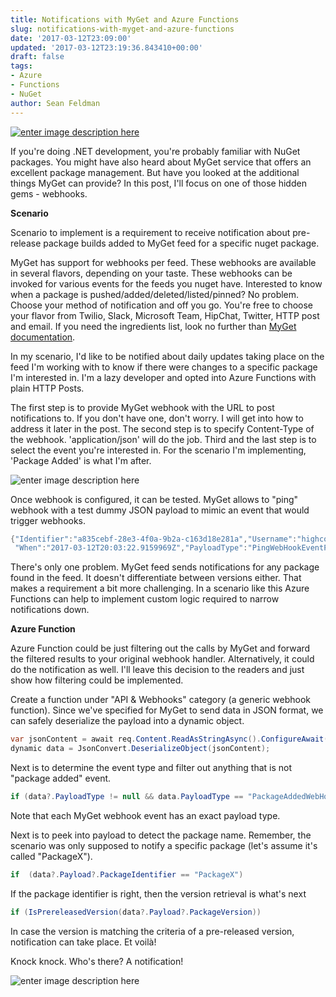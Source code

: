 ```yaml
---
title: Notifications with MyGet and Azure Functions
slug: notifications-with-myget-and-azure-functions
date: '2017-03-12T23:09:00'
updated: '2017-03-12T23:19:36.843410+00:00'
draft: false
tags:
- Azure
- Functions
- NuGet
author: Sean Feldman
---
```

[![enter image description here][1]][2]

If you're doing .NET development, you're probably familiar with NuGet packages.  You might have also heard about MyGet service that offers an excellent package management. But have you looked at the additional things MyGet can provide? In this post, I'll focus on one of those hidden gems - webhooks.

**Scenario** 

Scenario to implement is a requirement to receive notification about pre-release package builds added to MyGet feed for a specific nuget package.

MyGet has support for webhooks per feed. These webhooks are available in several flavors, depending on your taste. These webhooks can be invoked for various events for the feeds you nuget have. Interested to know when a package is pushed/added/deleted/listed/pinned? No problem. Choose your method of notification and off you go. You're free to choose your flavor from  Twilio, Slack, Microsoft Team, HipChat, Twitter, HTTP post and email. If you need the ingredients list, look no further than [MyGet documentation](http://docs.myget.org/docs/reference/webhooks). 

In my scenario, I'd like to be notified about daily updates taking place on the feed I'm working with to know if there were changes to a specific package I'm interested in. I'm a lazy developer and opted into Azure Functions with plain HTTP Posts. 

The first step is to provide MyGet webhook with the URL to post notifications to. If you don't have one, don't worry. I will get into how to address it later in the post. The second step is to specify Content-Type of the webhook. 'application/json' will do the job. Third and the last step is to select the event you're interested in. For the scenario I'm implementing, 'Package Added' is what I'm after. 

![enter image description here][3]

Once webhook is configured, it can be tested. MyGet allows to "ping" webhook with a test dummy JSON payload to mimic an event that would trigger webhooks.

```csharp
{"Identifier":"a835cebf-28e3-4f0a-9b2a-c163d18e281a","Username":"highcoconsulting",
 "When":"2017-03-12T20:03:22.9159969Z","PayloadType":"PingWebHookEventPayloadV1","Payload":{}}
```
There's only one problem. MyGet feed sends notifications for any package found in the feed. It doesn't differentiate between versions either. That makes a requirement a bit more challenging. In a scenario like this Azure Functions can help to implement custom logic required to narrow notifications down.

**Azure Function**

Azure Function could be just filtering out the calls by MyGet and forward the filtered results to your original webhook handler. Alternatively, it could do the notification as well. I'll leave this decision to the readers and just show how filtering could be implemented.

Create a function under "API & Webhooks" category (a generic webhook function). Since we've specified for MyGet to send data in JSON format, we can safely deserialize the payload into a dynamic object.

```csharp
var jsonContent = await req.Content.ReadAsStringAsync().ConfigureAwait(false);
dynamic data = JsonConvert.DeserializeObject(jsonContent);
```
Next is to determine the event type and filter out anything that is not "package added" event.

```csharp
if (data?.PayloadType != null && data.PayloadType == "PackageAddedWebHookEventPayloadV1")
```
Note that each MyGet webhook event has an exact payload type.

Next is to peek into payload to detect the package name. Remember, the scenario was only supposed to notify a specific package (let's assume it's called "PackageX").

```csharp
if  (data?.Payload?.PackageIdentifier == "PackageX")
```
If the package identifier is right, then the version retrieval is what's next

```csharp
if (IsPrereleasedVersion(data?.Payload?.PackageVersion))
```
In case the version is matching the criteria of a pre-released version, notification can take place. Et voilà!

Knock knock. Who's there? A notification!


![enter image description here][4]


[1]: https://aspblogs.blob.core.windows.net:443/media/sfeldman/2017/notifications-myget-azure-functions/head.PNG
[2]: https://weblogs.asp.net/sfeldman/notifications-with-myget-and-azure-functions
[3]: https://aspblogs.blob.core.windows.net:443/media/sfeldman/2017/notifications-myget-azure-functions/webhook.PNG
[4]: https://aspblogs.blob.core.windows.net:443/media/sfeldman/2017/notifications-myget-azure-functions/package.PNG
